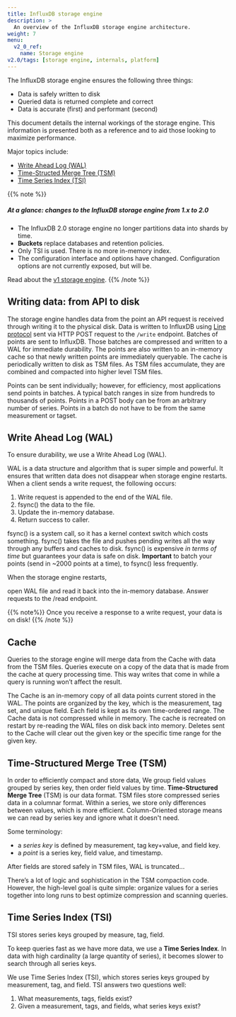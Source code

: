 ```yaml
---
title: InfluxDB storage engine
description: >
  An overview of the InfluxDB storage engine architecture.
weight: 7
menu:
  v2_0_ref:
    name: Storage engine
v2.0/tags: [storage engine, internals, platform]
---
```


The InfluxDB storage engine ensures the following three things:

- Data is safely written to disk
- Queried data is returned complete and correct
- Data is accurate (first) and performant (second)

This document details the internal workings of the storage engine.
This information is presented both as a reference and to aid those looking to maximize performance.

Major topics include:

* [Write Ahead Log (WAL)](#write-ahead-log-wal)
* [Time-Structed Merge Tree (TSM)](#time-structured-merge-tree-tsm)
* [Time Series Index (TSI)](#time-series-index-tsi)

{{% note %}}
##### At a glance: changes to the InfluxDB storage engine from 1.x to 2.0
- The InfluxDB 2.0 storage engine no longer partitions data into shards by time.
- **Buckets** replace databases and retention policies.
- Only TSI is used. There is no more in-memory index.
- The configuration interface and options have changed. Configuration options are not currently exposed, but will be.

Read about the [v1 storage engine](https://docs.influxdata.com/influxdb/v1.7/concepts/storage_engine).
{{% /note %}}

## Writing data: from API to disk

The storage engine handles data from the point an API request is received through writing it to the physical disk.
Data is written to InfluxDB using [Line protocol](/) sent via HTTP POST request to the `/write` endpoint.
Batches of points are sent to InfluxDB.
Those batches are compressed and written to a WAL for immediate durability.
The points are also written to an in-memory cache so that newly written points are immediately queryable.
The cache is periodically written to disk as TSM files.
As TSM files accumulate, they are combined and compacted into higher level TSM files.

Points can be sent individually; however, for efficiency, most applications send points in batches.
A typical batch ranges in size from hundreds to thousands of points.
Points in a POST body can be from an arbitrary number of series.
Points in a batch do not have to be from the same measurement or tagset.

## Write Ahead Log (WAL)

To ensure durability, we use a Write Ahead Log (WAL).
<!-- The WAL is a write-optimized storage format that allows for writes to be durable, but not easily queryable -->
<!-- On the write side, -->
WAL is a data structure and algorithm that is super simple and powerful.
It ensures that written data does not disappear when storage engine restarts.
When a client sends a write request, the following occurs:

1. Write request is appended to the end of the WAL file.
2. fsync() the data to the file.
3. Update the in-memory database.
   <!-- 3. Update the in-memory CACHE? -->
4. Return success to caller.

fsync() is a system call, so it has a kernel context switch which costs something.
fsync() takes the file and pushes pending writes all the way through any buffers and caches to disk.
fsync() is expensive _in terms of time_ but guarantees your data is safe on disk.
**Important** to batch your points (send in ~2000 points at a time), to fsync() less frequently.

<!-- On read side: -->
When the storage engine restarts,
<!-- (if we've pulled the plug, say) -->
open WAL file and read it back into the in-memory database.
Answer requests to the /read endpoint.

<!-- ===== V1 material -->
<!-- TODO is this still true? -->
<!-- On the file system, the WAL is made up of sequentially numbered files (`_000001.wal`). -->
<!-- The file numbers are monotonically increasing and referred to as WAL segments. -->
<!-- When a segment reaches 10MB in size, it is closed and a new one is opened. Each WAL segment stores multiple compressed blocks of writes and deletes. -->
<!-- Each entry in the WAL follows a [TLV standard](https://en.wikipedia.org/wiki/Type-length-value) with a single byte representing the type of entry (write or delete), a 4 byte `uint32` for the length of the compressed block, and then the compressed block. -->

{{% note%}}
Once you receive a response to a write request, your data is on disk!
{{% /note %}}

## Cache

Queries to the storage engine will merge data from the Cache with data from the TSM files.
Queries execute on a copy of the data that is made from the cache at query processing time.
This way writes that come in while a query is running won’t affect the result.

The Cache is an in-memory copy of all data points current stored in the WAL.
The points are organized by the key, which is the measurement, tag set, and unique field.
Each field is kept as its own time-ordered range.
The Cache data is not compressed while in memory.
The cache is recreated on restart by re-reading the WAL files on disk back into memory.
Deletes sent to the Cache will clear out the given key or the specific time range for the given key.

<!-- It is queried at runtime and merged with the data stored in TSM files. -->

## Time-Structured Merge Tree (TSM)

In order to efficiently compact and store data,
We group field values grouped by series key, then order field values by time.
**Time-Structured Merge Tree** (TSM) is our data format.
TSM files store compressed series data in a columnar format.
Within a series, we store only differences between values, which is more efficient.
Column-Oriented storage means we can read by series key and ignore what it doesn't need.

<!-- TERMS -->
Some terminology:

- a *series key* is defined by measurement, tag key+value, and field key.
- a *point* is a series key, field value, and timestamp.

After fields are stored safely in TSM files, WAL is truncated...
<!-- TODO what next? -->

There’s a lot of logic and sophistication in the TSM compaction code.
However, the high-level goal is quite simple:
organize values for a series together into long runs to best optimize compression and scanning queries.

## Time Series Index (TSI)

TSI stores series keys grouped by measure, tag, field.

To keep queries fast as we have more data, we use a **Time Series Index**.
In data with high cardinality (a large quantity of series), it becomes slower to search through all series keys.
<!-- So how to quickly find and match series keys? -->
We use Time Series Index (TSI), which stores series keys grouped by measurement, tag, and field.
TSI answers two questions well:
1) What measurements, tags, fields exist?
2) Given a measurement, tags, and fields, what series keys exist?

<!-- ## Shards -->

<!-- A shard contains: -->
<!--   WAL files -->
<!--   TSM files -->
<!--   TSI files -->
<!-- Shards are time-bounded -->
<!-- Retention policies have properties: duration and shard duration -->

<!-- colder shards get more compacted -->

<!-- =========== QUESTIONS -->
<!-- Which parts of cache and WAL are configurable? -->
<!-- Should we even mention shards? -->

<!-- =========== OTHER -->

<!-- V1 -->
<!-- - FileStore - The FileStore mediates access to all TSM files on disk. -->
<!--   It ensures that TSM files are installed atomically when existing ones are replaced as well as removing TSM files that are no longer used. -->
<!-- - Compactor - The Compactor is responsible for converting less optimized Cache and TSM data into more read-optimized formats. -->
<!--   It does this by compressing series, removing deleted data, optimizing indices and combining smaller files into larger ones. -->
<!-- - Compaction Planner - The Compaction Planner determines which TSM files are ready for a compaction and ensures that multiple concurrent compactions do not interfere with each other. -->
<!-- - Compression - Compression is handled by various Encoders and Decoders for specific data types. -->
<!--   Some encoders are fairly static and always encode the same type the same way; -->
<!--   others switch their compression strategy based on the shape of the data. -->
<!-- - Writers/Readers - Each file type (WAL segment, TSM files, tombstones, etc..) has Writers and Readers for working with the formats. -->

<!-- === CONFIGURABLES? === -->
<!-- The Cache exposes a few controls for snapshotting behavior. -->
<!-- The two most important controls are the memory limits. -->
<!-- There is a lower bound, [`cache-snapshot-memory-size`](/influxdb/v1.7/administration/config#cache-snapshot-memory-size-25m), which when exceeded will trigger a snapshot to TSM files and remove the corresponding WAL segments. -->
<!-- There is also an upper bound, [`cache-max-memory-size`](/influxdb/v1.7/administration/config#cache-max-memory-size-1g), which when exceeded will cause the Cache to reject new writes. -->
<!-- These configurations are useful to prevent out of memory situations and to apply back pressure to clients writing data faster than the instance can persist it. -->
<!-- The checks for memory thresholds occur on every write. -->
<!-- The other snapshot controls are time based. -->
<!-- The idle threshold, [`cache-snapshot-write-cold-duration`](/influxdb/v1.7/administration/config#cache-snapshot-write-cold-duration-10m), forces the Cache to snapshot to TSM files if it hasn't received a write within the specified interval. -->
